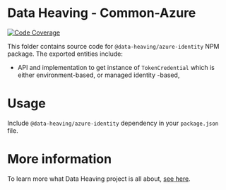 # Data Heaving - Common-Azure
[![Code Coverage](https://codecov.io/gh/DataHeaving/cloud-azure/branch/develop/graph/badge.svg?flag=identity)](https://codecov.io/gh/DataHeaving/cloud-azure)

This folder contains source code for `@data-heaving/azure-identity` NPM package.
The exported entities include:
- API and implementation to get instance of `TokenCredential` which is either environment-based, or managed identity -based,

# Usage
Include `@data-heaving/azure-identity` dependency in your `package.json` file.

# More information
To learn more what Data Heaving project is all about, [see here](https://github.com/DataHeaving/orchestration).